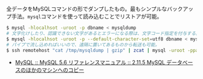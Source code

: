 全データをMySQLコマンドの形でダンプしたもの。最もシンプルなバックアップ手法。`mysql`コマンドを使って読み込むことでリストアが可能。

```bash
$ mysql -hlocalhsot -uroot -p dbname < mysqldump
# 文字化けしたり、認識できない文字があるとエラーになる際は、文字コード指定を付与する。
$ mysql -hlocalhsot -uroot -p --default-character-set=utf8 dbname < mysqldump
# パイプで流し込めればいいので、遠隔に置いてあるものから転送も可能。
$ ssh remotehost "cat /tmp/mysqldump | gzip" | zcat | mysql -uroot -ppassword
```

* [MySQL :: MySQL 5.6 リファレンスマニュアル :: 2.11.5 MySQL データベースのほかのマシンへのコピー](https://dev.mysql.com/doc/refman/5.6/ja/copying-databases.html)